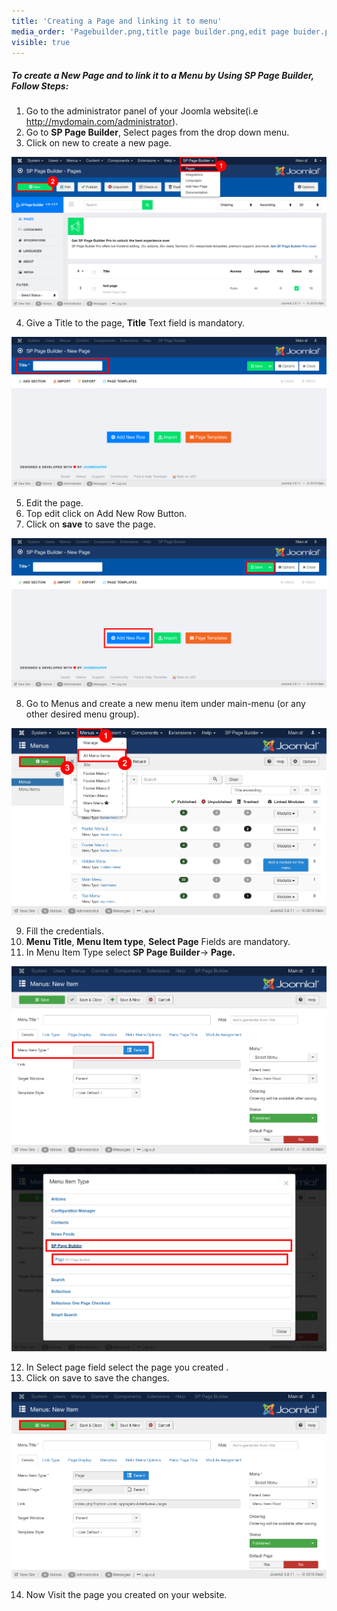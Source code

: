 ```yaml
---
title: 'Creating a Page and linking it to menu'
media_order: 'Pagebuilder.png,title page builder.png,edit page buider.png,addmenupage builder.png,menutypepagebuilder.png,sppagebuilder1.png,savepage buider.png'
visible: true
---
```


##### **To create a New Page and to link it to a Menu by Using SP Page Builder, Follow Steps:**

1. Go to the administrator panel of your Joomla website(i.e http://mydomain.com/administrator).
2. Go to **SP Page Builder**, Select pages from the drop down menu.
3. Click on new to create a new page.

![](Pagebuilder.png)

4. Give a Title to the page, **Title** Text field is mandatory.

![](title%20page%20builder.png)

5. Edit the page.
6. Top edit click on Add New Row Button.
7. Click on **save** to save the page.

![](edit%20page%20buider.png)

8. Go to Menus and create a new menu item under main-menu (or any other desired menu group).

![](addmenupage%20builder.png)

9. Fill the credentials.
10. **Menu Title**, **Menu Item type**, **Select Page** Fields are mandatory.
11. In Menu Item Type select **SP Page Builder**-> **Page.**

![](menutypepagebuilder.png)

![](sppagebuilder1.png)

12. In Select page field select the page you created .
13. Click on save to save the changes.

![](savepage%20buider.png)

14. Now Visit the page you created on your website.
